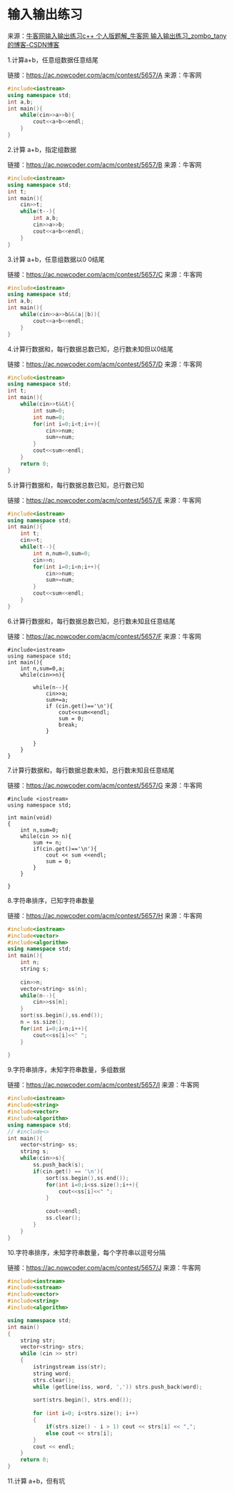 # 输入输出练习

来源：[牛客网输入输出练习c++ 个人版题解_牛客网 输入输出练习_zombo_tany的博客-CSDN博客](https://blog.csdn.net/qq_46640863/article/details/126705009?spm=1001.2014.3001.5501)

1.计算a+b，任意组数据任意结尾

链接：https://ac.nowcoder.com/acm/contest/5657/A
来源：牛客网

```cpp
#include<iostream>
using namespace std;
int a,b;
int main(){
    while(cin>>a>>b){
        cout<<a+b<<endl;
    }
}
```

2.计算 a+b，指定组数据

链接：https://ac.nowcoder.com/acm/contest/5657/B
来源：牛客网

```cpp
#include<iostream>
using namespace std;
int t;
int main(){
    cin>>t;
    while(t--){
        int a,b;
        cin>>a>>b;
        cout<<a+b<<endl;
    }
}

```

3.计算 a+b，任意组数据以0 0结尾

链接：https://ac.nowcoder.com/acm/contest/5657/C
来源：牛客网

```cpp
#include<iostream>
using namespace std;
int a,b;
int main(){
    while(cin>>a>>b&&(a||b)){
        cout<<a+b<<endl;
    }
}
```



4.计算行数据和，每行数据总数已知，总行数未知但以0结尾

链接：https://ac.nowcoder.com/acm/contest/5657/D
来源：牛客网

```cpp
#include<iostream>
using namespace std;
int t;
int main(){
    while(cin>>t&&t){
        int sum=0;
        int num=0;
        for(int i=0;i<t;i++){
            cin>>num;
            sum+=num;
        }
        cout<<sum<<endl;
    }
    return 0;
}
```

5.计算行数据和，每行数据总数已知，总行数已知

链接：https://ac.nowcoder.com/acm/contest/5657/E
来源：牛客网

```cpp
#include<iostream>
using namespace std;
int main(){
    int t;
    cin>>t;
    while(t--){
        int n,num=0,sum=0;
        cin>>n;
        for(int i=0;i<n;i++){
            cin>>num;
            sum+=num;
        }
        cout<<sum<<endl;
    }
}

```

6.计算行数据和，每行数据总数已知，总行数未知且任意结尾

链接：https://ac.nowcoder.com/acm/contest/5657/F
来源：牛客网

```
#include<iostream>
using namespace std;
int main(){
    int n,sum=0,a;
    while(cin>>n){
        
        while(n--){
            cin>>a;
            sum+=a;
            if (cin.get()=='\n'){
                cout<<sum<<endl;
                sum = 0;
                break;
            }
            
        }
    }
}
```

7.计算行数据和，每行数据总数未知，总行数未知且任意结尾

链接：https://ac.nowcoder.com/acm/contest/5657/G
来源：牛客网

```
#include <iostream>
using namespace std;
  
int main(void)
{
    int n,sum=0;
    while(cin >> n){
        sum += n;
        if(cin.get()=='\n'){
            cout << sum <<endl;
            sum = 0;
        }
    }
     
}
```

8.字符串排序，已知字符串数量

链接：https://ac.nowcoder.com/acm/contest/5657/H
来源：牛客网

```cpp
#include<iostream>
#include<vector>
#include<algorithm>
using namespace std;
int main(){
    int n;
    string s;
    
    cin>>n;
    vector<string> ss(n);
    while(n--){
        cin>>ss[n];
    }
    sort(ss.begin(),ss.end());
    n = ss.size();
    for(int i=0;i<n;i++){
        cout<<ss[i]<<" ";
    }
    
}
```

9.字符串排序，未知字符串数量，多组数据

链接：https://ac.nowcoder.com/acm/contest/5657/I
来源：牛客网

```cpp
#include<iostream>
#include<string>
#include<vector>
#include<algorithm>
using namespace std;
// #include<>
int main(){
    vector<string> ss;
    string s;
    while(cin>>s){
        ss.push_back(s);
        if(cin.get() == '\n'){
            sort(ss.begin(),ss.end());
            for(int i=0;i<ss.size();i++){
                cout<<ss[i]<<" ";
            }
            
            cout<<endl;
            ss.clear();
        }        
    }
}
```

10.字符串排序，未知字符串数量，每个字符串以逗号分隔

链接：https://ac.nowcoder.com/acm/contest/5657/J
来源：牛客网

```cpp
#include<iostream>
#include<sstream>
#include<vector>
#include<string>
#include<algorithm>

using namespace std;
int main()
{
    string str;
    vector<string> strs;
    while (cin >> str)
    {
        istringstream iss(str);
        string word;
        strs.clear();
        while (getline(iss, word, ',')) strs.push_back(word);
        
        sort(strs.begin(), strs.end());
        
        for (int i=0; i<strs.size(); i++)
        {
            if(strs.size() - i > 1) cout << strs[i] << ",";
            else cout << strs[i];
        }
        cout << endl;
    }
    return 0;
}
```

11.计算 a+b，但有坑

